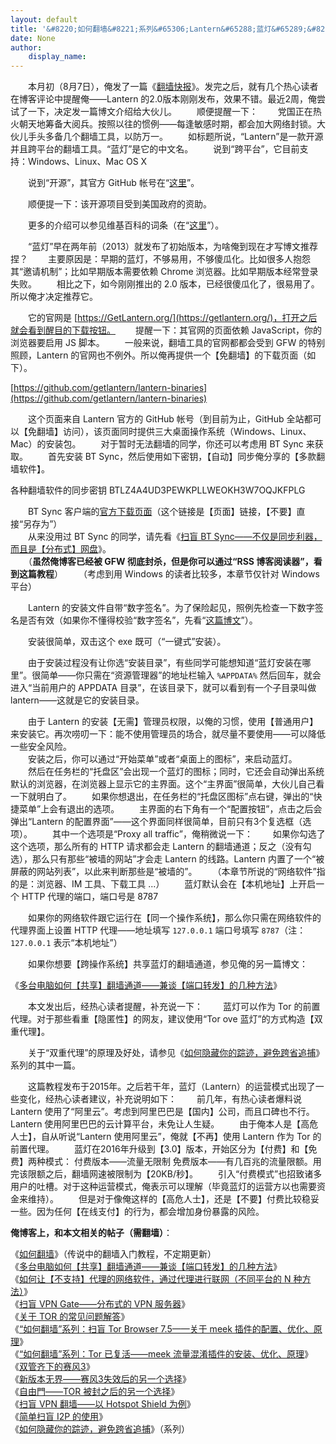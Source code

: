 ```yaml
---
layout: default
title: '&#8220;如何翻墙&#8221;系列&#65306;Lantern&#65288;蓝灯&#65289;&#8212;&#8212;开源且跨平台的翻墙代理'
date: None
author:
    display_name: 
---
```


　　本月初（8月7日），俺发了一篇《[翻墙快报](https://program-think.blogspot.com/2015/08/gfw-news.html)》。发完之后，就有几个热心读者在博客评论中提醒俺——Lantern 的2.0版本刚刚发布，效果不错。最近2周，俺尝试了一下，决定发一篇博文介绍给大伙儿。 　　顺便提醒一下： 　　党国正在热火朝天地筹备大阅兵。按照以往的惯例——每逢敏感时期，都会加大网络封锁。大伙儿手头多备几个翻墙工具，以防万一。 　　如标题所说，“Lantern”是一款开源并且跨平台的翻墙工具。“蓝灯”是它的中文名。 　　说到“跨平台”，它目前支持：Windows、Linux、Mac OS X

　　说到“开源”，其官方 GitHub 帐号在“[这里](https://github.com/getlantern)”。

　　顺便提一下：该开源项目受到美国政府的资助。

　　更多的介绍可以参见维基百科的词条（在“[这里](https://en.wikipedia.org/wiki/Lantern_%28software%29)”）。

　　“蓝灯”早在两年前（2013）就发布了初始版本，为啥俺到现在才写博文推荐捏？ 　　主要原因是：早期的蓝灯，不够易用，不够傻瓜化。比如很多人抱怨其“邀请机制”；比如早期版本需要依赖 Chrome 浏览器。比如早期版本经常登录失败。 　　相比之下，如今刚刚推出的 2.0 版本，已经很傻瓜化了，很易用了。所以俺才决定推荐它。  
  
　　它的官网是 [https://GetLantern.org/](https://getlantern.org/)，打开之后就会看到醒目的下载按钮。 　　提醒一下：其官网的页面依赖 JavaScript，你的浏览器要启用 JS 脚本。 　　一般来说，翻墙工具的官网都都会受到 GFW 的特别照顾，Lantern 的官网也不例外。所以俺再提供一个【免翻墙】的下载页面（如下）。

[https://github.com/getlantern/lantern-binaries](https://github.com/getlantern/lantern-binaries)

　　这个页面来自 Lantern 官方的 GitHub 帐号（到目前为止，GitHub 全站都可以【免翻墙】访问），该页面同时提供三大桌面操作系统（Windows、Linux、Mac）的安装包。 　　对于暂时无法翻墙的同学，你还可以考虑用 BT Sync 来获取。 　　首先安装 BT Sync，然后使用如下密钥，【自动】同步俺分享的【多款翻墙软件】。

各种翻墙软件的同步密钥  BTLZ4A4UD3PEWKPLLWEOKH3W7OQJKFPLG

　　BT Sync 客户端的[官方下载页面](https://getsync.com/)（这个链接是【页面】链接，【不要】直接“另存为”）  
　　从来没用过 BT Sync 的同学，请先看《[扫盲 BT Sync——不仅是同步利器，而且是【分布式】网盘](https://program-think.blogspot.com/2015/01/BitTorrent-Sync.html)》。  
　　（**虽然俺博客已经被 GFW 彻底封杀，但是你可以通过“RSS 博客阅读器”，看到这篇教程**） 　　（考虑到用 Windows 的读者比较多，本章节仅针对 Windows 平台）

　　Lantern 的安装文件自带“数字签名”。为了保险起见，照例先检查一下数字签名是否有效（如果你不懂得校验“数字签名”，先看“[这篇博文](https://program-think.blogspot.com/2013/02/file-integrity-check.html)”）。

　　安装很简单，双击这个 exe 既可（“一键式”安装）。

　　由于安装过程没有让你选“安装目录”，有些同学可能想知道“蓝灯安装在哪里”。很简单——你只需在“资源管理器”的地址栏输入 `%APPDATA%` 然后回车，就会进入“当前用户的 APPDATA 目录”，在该目录下，就可以看到有一个子目录叫做 lantern——这就是它的安装目录。

　　由于 Lantern 的安装【无需】管理员权限，以俺的习惯，使用【普通用户】来安装它。再次唠叨一下：能不使用管理员的场合，就尽量不要使用——可以降低一些安全风险。  
　　安装之后，你可以通过“开始菜单”或者“桌面上的图标”，来启动蓝灯。 　　然后在任务栏的“托盘区”会出现一个蓝灯的图标；同时，它还会自动弹出系统默认的浏览器，在浏览器上显示它的主界面。这个“主界面”很简单，大伙儿自己看一下就明白了。 　　如果你想退出，在任务栏的“托盘区图标”点右键，弹出的“快捷菜单”上会有退出的选项。 　　主界面的右下角有一个“配置按钮”，点击之后会弹出“Lantern 的配置界面”——这个界面同样很简单，目前只有3个复选框（选项）。 　　其中一个选项是“Proxy all traffic”，俺稍微说一下： 　　如果你勾选了这个选项，那么所有的 HTTP 请求都会走 Lantern 的翻墙通道；反之（没有勾选），那么只有那些“被墙的网站”才会走 Lantern 的线路。Lantern 内置了一个“被屏蔽的网站列表”，以此来判断那些是“被墙的”。 　　（本章节所说的“网络软件”指的是：浏览器、IM 工具、下载工具 ...） 　　蓝灯默认会在【本机地址】上开启一个 HTTP 代理的端口，端口号是 8787

　　如果你的网络软件跟它运行在【同一个操作系统】，那么你只需在网络软件的代理界面上设置 HTTP 代理——地址填写 `127.0.0.1` 端口号填写 `8787`（注：`127.0.0.1` 表示“本机地址”）

　　如果你想要【跨操作系统】共享蓝灯的翻墙通道，参见俺的另一篇博文：

《[多台电脑如何【共享】翻墙通道——兼谈【端口转发】的几种方法](https://program-think.blogspot.com/2013/01/cross-host-use-gfw-tool.html)》

　　本文发出后，经热心读者提醒，补充说一下： 　　蓝灯可以作为 Tor 的前置代理。对于那些看重【隐匿性】的网友，建议使用“Tor ove 蓝灯”的方式构造【双重代理】。

　　关于“双重代理”的原理及好处，请参见《[如何隐藏你的踪迹，避免跨省追捕](https://program-think.blogspot.com/2010/04/howto-cover-your-tracks-0.html)》系列的其中一篇。

　　这篇教程发布于2015年。之后若干年，蓝灯（Lantern）的运营模式出现了一些变化，经热心读者建议，补充说明如下： 　　前几年，有热心读者爆料说 Lantern 使用了“阿里云”。考虑到阿里巴巴是【国内】公司，而且口碑也不行。Lantern 使用阿里巴巴的云计算平台，未免让人生疑。 　　由于俺本人是【高危人士】，自从听说“Lantern 使用阿里云”，俺就【不再】使用 Lantern 作为 Tor 的前置代理。 　　蓝灯在2016年升级到【3.0】版本，开始区分为【付费】和【免费】两种模式： 付费版本——流量无限制 免费版本——有几百兆的流量限额。用完该限额之后，翻墙网速被限制为【20KB/秒】。 　　引入“付费模式”也招致诸多用户的吐槽。对于这种运营模式，俺表示可以理解（毕竟蓝灯的运营方以也需要资金来维持）。 　　但是对于像俺这样的【高危人士】，还是【不要】付费比较稳妥一些。因为任何【在线支付】的行为，都会增加身份暴露的风险。

**俺博客上，和本文相关的帖子（需翻墙）**：

  
《[如何翻墙](https://program-think.blogspot.com/2009/05/how-to-break-through-gfw.html)》（传说中的翻墙入门教程，不定期更新）  
《[多台电脑如何【共享】翻墙通道——兼谈【端口转发】的几种方法](https://program-think.blogspot.com/2013/01/cross-host-use-gfw-tool.html)》  
《[如何让【不支持】代理的网络软件，通过代理进行联网（不同平台的 N 种方法）](https://program-think.blogspot.com/2019/04/Proxy-Tricks.html)》  
《[扫盲 VPN Gate——分布式的 VPN 服务器](https://program-think.blogspot.com/2013/04/gfw-vpngate.html)》  
《[关于 TOR 的常见问题解答](https://program-think.blogspot.com/2013/11/tor-faq.html)》  
《[“如何翻墙”系列：扫盲 Tor Browser 7.5——关于 meek 插件的配置、优化、原理](https://program-think.blogspot.com/2018/04/gfw-tor-browser-7.5-meek.html)》  
《[“如何翻墙”系列：Tor 已复活——meek 流量混淆插件的安装、优化、原理](https://program-think.blogspot.com/2014/10/gfw-tor-meek.html)》  
《[双管齐下的赛风3](https://program-think.blogspot.com/2011/10/gfw-psiphon.html)》  
《[新版本无界——赛风3失效后的另一个选择](https://program-think.blogspot.com/2011/12/gfw-wujie.html)》  
《[自由門——TOR 被封之后的另一个选择](https://program-think.blogspot.com/2010/03/choose-free-gate.html)》  
《[扫盲 VPN 翻墙——以 Hotspot Shield 为例](https://program-think.blogspot.com/2011/09/gfw-vpn-hotspot-shield.html)》  
《[简单扫盲 I2P 的使用](https://program-think.blogspot.com/2012/06/gfw-i2p.html)》  
《[如何隐藏你的踪迹，避免跨省追捕](https://program-think.blogspot.com/2010/04/howto-cover-your-tracks-0.html)》（系列）

